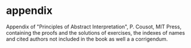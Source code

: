 # appendix
Appendix of "Principles of Abstract Interpretation", P. Cousot, MIT Press, containing the proofs and the solutions of exercises, the indexes of names and cited authors not included in the book as well a a corrigendum.
